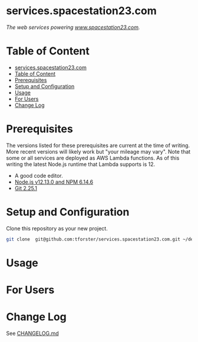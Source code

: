 # services.spacestation23.com

_The web services powering www.spacestation23.com._

# Table of Content

- [services.spacestation23.com](#servicesspacestation23com)
- [Table of Content](#table-of-content)
- [Prerequisites](#prerequisites)
- [Setup and Configuration](#setup-and-configuration)
- [Usage](#usage)
- [For Users](#for-users)
- [Change Log](#change-log)

# Prerequisites

The versions listed for these prerequisites are current at the time of writing. More recent versions will likely work but "your mileage may vary". Note that some or all services are deployed as AWS Lambda functions. As of this writing the latest Node.js runtime that Lambda supports is 12.

- A good code editor.
- [Node.js v12.13.0 and NPM 6.14.6](https://nodejs.org/en/download/)
- [Git 2.25.1](https://git-scm.com/downloads)

# Setup and Configuration

Clone this repository as your new project.

```sh
git clone  git@github.com:tforster/services.spacestation23.com.git ~/dev/greg-hunter
```

# Usage

# For Users

# Change Log

See [CHANGELOG.md](CHANGELOG.md)
